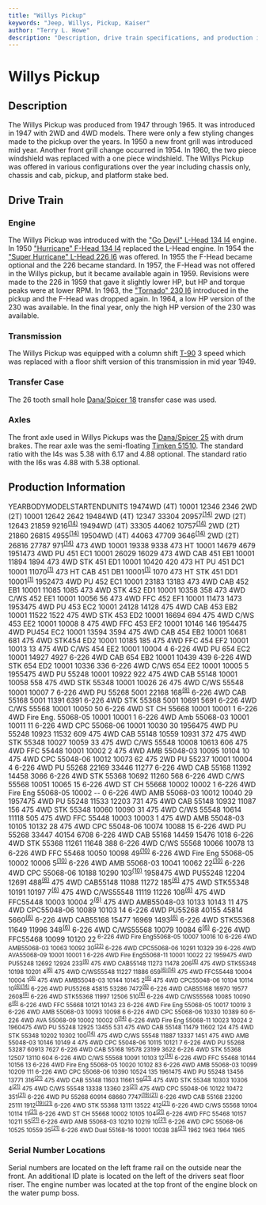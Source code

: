 ```yaml
---
title: "Willys Pickup"
keywords: "Jeep, Willys, Pickup, Kaiser"
author: "Terry L. Howe"
description: "Description, drive train specifications, and production information for the Willys Pickup"
---
```


# Willys Pickup
## Description
The Willys Pickup was produced from 1947 through 1965.
It was introduced in 1947 with 2WD and 4WD models.  There
were only a few styling changes made to the pickup over the
years.  In 1950 a new front grill was introduced mid year.
Another front grill change occurred in 1954.  In 1960, the
two piece windshield was replaced with a one piece windshield.
The Willys Pickup was offered in various configurations over the
year including chassis only, chassis and cab, pickup, and platform
stake bed.
## Drive Train
### Engine
The Willys Pickup was introduced with the
["Go Devil" L-Head 134 I4](/engine/godevil134.html)
engine.  In 1950 ["Hurricane" F-Head 134 I4](/engine/hurricane134.html) replaced the L-Head engine.  In 1954 the
["Super Hurricane"
L-Head 226 I6](/engine/hurricane226.html) was offered.  In 1955 the F-Head became optional and
the 226 became standard.  In 1957, the F-Head was
not offered in the Willys pickup, but it became available again in 1959.
Revisions were made to the 226 in 1959 that gave it slightly lower HP,
but HP and torque peaks were at lower RPM.  In 1963, the
["Tornado" 230 I6](/engine/tornado230.html)
introduced in the pickup and the F-Head was dropped again.  In
1964, a low HP version of the 230 was available.  In the final year,
only the high HP version of the 230 was available.
### Transmission
The Willys Pickup was equipped with a column shift
[T-90](/trans/t90.html) 3 speed which was replaced
with a floor shift version of this transmission in mid year
1949.
### Transfer Case
The 26 tooth small hole
[Dana/Spicer 18](/xfer/d18.html) transfer case was used.
### Axles
The front axle used in Willys Pickups was the
[Dana/Spicer 25](/axle/d25.html) with drum brakes.
The rear axle was the semi-floating
[Timken 51510](/axle/timken.html).
The standard ratio with the I4s was 5.38 with 6.17 and
4.88 optional.  The standard ratio with the I6s was 4.88 with 5.38
optional.
## Production Information
YEARBODYMODELSTARTENDUNITS
19474WD (4T)          10001   12346    2346
2WD (2T)          10001   12642    2642
19484WD (4T)           12347    33304    20957<sup>[(14)](/history/index.html#14)</sup>
2WD (2T)           12643    21859     9216<sup>[(14)](/history/index.html#14)</sup>
19494WD (4T)           33305    44062    10757<sup>[(14)](/history/index.html#14)</sup>
2WD (2T)           21860    26815     4955<sup>[(14)](/history/index.html#14)</sup>
19504WD (4T)            44063    47709    3646<sup>[(14)](/history/index.html#14)</sup>
2WD (2T)            26816    27787     971<sup>[(14)](/history/index.html#14)</sup>
473 4WD            10001    19338    9338
473 HT            10001    14679    4679
1951473 4WD PU 451 EC1    10001     26029    16029
473 4WD CAB 451 EB1    10001     11894     1894
473 4WD STK 451 ED1    10001     10420      420
473 HT PU 451 DC1    10001     11070<sup>[(1)](/history/index.html#1)</sup>
473 HT CAB 451 DB1    10001<sup>[(1)](/history/index.html#1)</sup>  1070
473 HT STK 451 DD1    10001<sup>[(1)](/history/index.html#1)</sup>
1952473 4WD PU 452 EC1    10001     23183    13183
473 4WD CAB 452 EB1    10001     11085     1085
473 4WD STK 452 ED1    10001     10358      358
473 4WD C/WS 452 EE1    10001     10056       56
473 4WD FFC 452 EF1    10001     11473     1473
1953475 4WD PU 453 EC2      10001       24128    14128
475 4WD CAB 453 EB2      10001       11522     1522
475 4WD STK 453 ED2      10001       16694      694
475 4WD C/WS 453 EE2      10001       10008        8
475 4WD FFC 453 EF2      10001       10146      146
1954475 4WD PU454 EC2      10001       13594     3594
475 4WD CAB 454 EB2      10001       10681      681
475 4WD STK454 ED2      10001       10185      185
475 4WD FFC 454 EF2      10001       10013       13
475 4WD C/WS 454 EE2      10001       10004        4
6-226 4WD PU 654 EC2      10001       14927     4927
6-226 4WD CAB 654 EB2      10001       10439      439
6-226 4WD STK 654  ED2      10001       10336      336
6-226 4WD C/WS 654 EE2      10001       10005        5
1955475 4WD PU 55248    10001    10922      922
475 4WD CAB 55148    10001    10058      558
475 4WD STK 55348    10001    10026       26
475 4WD C/WS 55548    10001    10007        7
6-226 4WD PU 55268     5001    22168      168<sup>[(8)](/history/index.html#8)</sup>
6-226 4WD CAB 55168     5001    11391     6391
6-226 4WD STK 55368     5001    10691     5691
6-226 4WD C/WS 55568    10001    10050       50
6-226 4WD ST CH 55668    10001    10001        1
6-226 4WD Fire Eng. 55068-05    10001    10001        1
6-226 4WD Amb 55068-03    10001    10011       11
6-226 4WD CPC 55068-06    10001    10030       30
1956475 4WD PU 55248      10923     11532     609
475 4WD CAB 55148      10559     10931     372
475 4WD STK 55348      10027     10059      33
475 4WD C/WS 55548      10008     10613     606
475 4WD FFC 55448      10001     10002       2
475 4WD AMB 55048-03      10095     10104      10
475 4WD CPC 55048-06      10012     10073      62
475 2WD PU 55237      10001     10004       4
6-226 4WD PU 55268      22169     33446   11277 
6-226 4WD CAB 55168      11392     14458    3066
6-226 4WD STK 55368      10692     11260     568
6-226 4WD C/WS 55568      10051     10065      15
6-226 4WD ST CH 55668      10002     10002       1
6-226 4WD Fire Eng 55068-05      10002       --        0
6-226 4WD AMB 55068-03      10012     10040      29
1957475 4WD PU 55248     11533     12203      731
475 4WD CAB 55148     10932     11087      156
475 4WD STK 55348     10060     10090       31
475 4WD C/WS 55548     10614     11118      505
475 4WD FFC 55448     10003     10003        1
475 4WD AMB 55048-03     10105     10132       28
475 4WD CPC 55048-06     10074     10088       15
6-226 4WD PU 55268     33447     40154     6708
6-226 4WD CAB 55168     14459     15476     1018
6-226 4WD STK 55368     11261     11648      388
6-226 4WD C/WS 55568     10066     10078       13
6-226 4WD FFC 55468     10050     10098       49<sup>[(10)](/history/index.html#10)</sup>
6-226 4WD Fire Eng 55068-05     10002     10006        5<sup>[(10)](/history/index.html#10)</sup>
6-226 4WD AMB 55068-03     10041     10062       22<sup>[(10)](/history/index.html#10)</sup>
6-226 4WD CPC 55068-06     10188     10290      103<sup>[(10)](/history/index.html#10)</sup>
1958475 4WD PU55248         12204     12691      488<sup>[(6)](/history/index.html#6)</sup>
475 4WD CAB55148         11088     11272      185<sup>[(6)](/history/index.html#6)</sup>
475 4WD STK55348         10191     10197        7<sup>[(6)](/history/index.html#6)</sup>
475 4WD C/WS55548         11119     11226      108<sup>[(6)](/history/index.html#6)</sup>
475 4WD FFC55448         10003     10004        2<sup>[(6)](/history/index.html#6)</sup>
475 4WD AMB55048-03      10133     10143        11
475 4WD CPC55048-06      10089     10103        14
6-226 4WD PU55268         40155     45814     5660<sup>[(6)](/history/index.html#6)</sup>
6-226 4WD CAB55168         15477     16969     1493<sup>[(6)](/history/index.html#6)</sup>
6-226 4WD STK55368         11649     11996      348<sup>[(6)](/history/index.html#6)</sup>
6-226 4WD C/WS55568         10079     10084        6<sup>[(6)](/history/index.html#6)</sup>
6-226 4WD FFC55468         10099     10120        22<sup>
6-226 4WD Fire Eng55068-05         10007     10016        10
6-226 4WD AMB55068-03       10063     10092        30<sup>[(22)](/history/index.html#22)</sup>
6-226 4WD CPC55068-06        10291     10329        39
6-226 4WD AVA55068-09        10001     10001        1
6-226 4WD Fire Eng55068-11         10001     10022        22
1959475 4WD PU55248      12692     12924      233<sup>[(6)](/history/index.html#6)</sup>
475 4WD CAB55148      11273     11478      206<sup>[(6)](/history/index.html#6)</sup>
475 4WD STK55348      10198     10201        4<sup>[(6)](/history/index.html#6)</sup>
475 4WD C/WS55548      11227     11886      659<sup>[(6)](/history/index.html#6)</sup><sup>[(14)](/history/index.html#14)</sup>
475 4WD FFC55448      10004     10004        1<sup>[(6)](/history/index.html#6)</sup>
475 4WD AMB55048-03      10144     10145        2<sup>[(6)](/history/index.html#6)</sup>
475 4WD CPC55048-06      10104     10114       10<sup>[(6)](/history/index.html#6)</sup><sup>[(14)](/history/index.html#14)</sup>
6-226 4WD PU55268      45815     53286     7472<sup>[(6)](/history/index.html#6)</sup>
6-226 4WD CAB55168      16970     19577     2608<sup>[(6)](/history/index.html#6)</sup>
6-226 4WD STK55368      11997     12506      510<sup>[(6)](/history/index.html#6)</sup>
6-226 4WD C/WS55568      10085     10090        6<sup>[(6)](/history/index.html#6)</sup>
6-226 4WD FFC 55668   10121     10143       23
6-226 4WD Fire Eng 55068-05   10017     10019        3
6-226 4WD AMB 55068-03   10093     10098        6
6-226 4WD CPC 55068-06   10330     10389       60
6-226 4WD AVA 55068-09   10002     10002        0<sup>[(14)](/history/index.html#14)</sup>
6-226 4WD Fire Eng 55068-11   10023     10024        2
1960475 4WD PU 55248      12925      13455        531
475 4WD CAB 55148      11479      11602        124
475 4WD STK 55348      10202      10302        100<sup>[(14)](/history/index.html#14)</sup>
475 4WD C/WS 55548      11887      13337       1451
475 4WD AMB 55048-03      10146      10149          4
475 4WD CPC 55048-06      10115      10121          7
6-226 4WD PU 55268      53287      60913       7627
6-226 4WD CAB 55168      19578      23199       3622
6-226 4WD STK 55368      12507      13110        604
6-226 4WD C/WS 55568      10091      10103         12<sup>[(14)](/history/index.html#14)</sup>
6-226 4WD FFC 55468      10144      10156         13
6-226 4WD Fire Eng 55068-05      10020      10102         83
6-226 4WD AMB 55068-03      10099      10209        111
6-226 4WD CPC 55068-06      10390      10524        135
1961475 4WD PU 55248     13456     13771       316<sup>[(21)](/history/index.html#21)</sup>
475 4WD CAB 55148     11603     11661        59<sup>[(21)](/history/index.html#21)</sup>
475 4WD STK 55348     10303     10306         4<sup>[(21)](/history/index.html#21)</sup>
475 4WD C/WS 55548     13338     13360        23<sup>[(21)](/history/index.html#21)</sup>
475 4WD CPC 55048-06     10122     10472       351<sup>[(21)](/history/index.html#21)</sup>
6-226 4WD PU 55268     60914     68660      7747<sup>[(19)](/history/index.html#19)</sup><sup>[(21)](/history/index.html#21)</sup>
6-226 4WD CAB 55168     23200     25111      1912<sup>[(19)](/history/index.html#19)</sup><sup>[(21)](/history/index.html#21)</sup>
6-226 4WD STK 55368     13111     13522       412<sup>[(21)](/history/index.html#21)</sup>
6-226 4WD C/WS 55568     10104     10114        11<sup>[(21)](/history/index.html#21)</sup>
6-226 4WD ST CH 55668     10002     10105       104<sup>[(21)](/history/index.html#21)</sup>
6-226 4WD FFC 55468     10157     10211        55<sup>[(21)](/history/index.html#21)</sup>
6-226 4WD AMB 55068-03     10210     10219        10<sup>[(21)](/history/index.html#21)</sup>
6-226 4WD CPC 55068-06     10525     10559        35<sup>[(21)](/history/index.html#21)</sup>
6-226 4WD Dual 55168-16     10001     10038        38<sup>[(21)](/history/index.html#21)</sup>
1962
1963
1964
1965
### Serial Number Locations
Serial numbers are located on the left frame rail on the outside
near the front.  An additional ID plate is located on the left of
the drivers seat floor riser.
The engine number was located at the top front of the
engine block on the water pump boss.